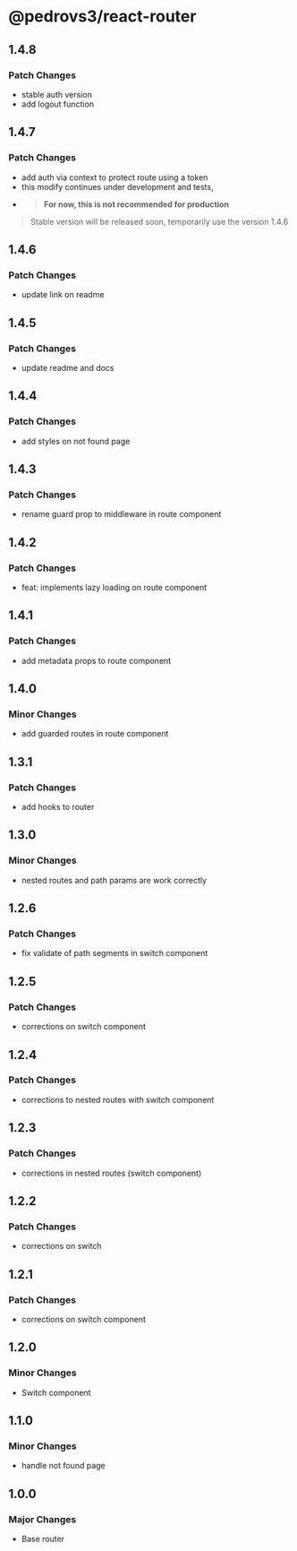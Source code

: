 # @pedrovs3/react-router

## 1.4.8

### Patch Changes

- stable auth version
- add logout function

## 1.4.7

### Patch Changes

- add auth via context to protect route using a token
- this modify continues under development and tests,
- > **For now, this is not recommended for production**

> Stable version will be released soon, temporarily use the version 1.4.6

## 1.4.6

### Patch Changes

- update link on readme

## 1.4.5

### Patch Changes

- update readme and docs

## 1.4.4

### Patch Changes

- add styles on not found page

## 1.4.3

### Patch Changes

- rename guard prop to middleware in route component

## 1.4.2

### Patch Changes

- feat: implements lazy loading on route component

## 1.4.1

### Patch Changes

- add metadata props to route component

## 1.4.0

### Minor Changes

- add guarded routes in route component

## 1.3.1

### Patch Changes

- add hooks to router

## 1.3.0

### Minor Changes

- nested routes and path params are work correctly

## 1.2.6

### Patch Changes

- fix validate of path segments in switch component

## 1.2.5

### Patch Changes

- corrections on switch component

## 1.2.4

### Patch Changes

- corrections to nested routes with switch component

## 1.2.3

### Patch Changes

- corrections in nested routes (switch component)

## 1.2.2

### Patch Changes

- corrections on switch

## 1.2.1

### Patch Changes

- corrections on switch component

## 1.2.0

### Minor Changes

- Switch component

## 1.1.0

### Minor Changes

- handle not found page

## 1.0.0

### Major Changes

- Base router
